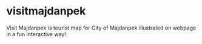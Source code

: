 # visitmajdanpek
Visit Majdanpek is tourist map for City of Majdanpek illustrated on webpage in a fun interactive way! 
